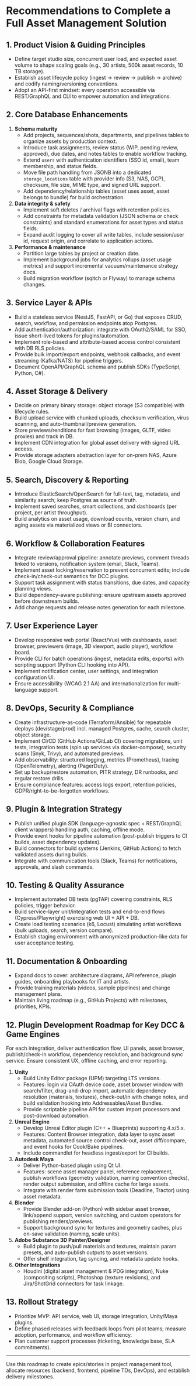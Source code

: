 # Recommendations to Complete a Full Asset Management Solution

## 1. Product Vision & Guiding Principles
- Define target studio size, concurrent user load, and expected asset volume to shape scaling goals (e.g., 30 artists, 500k asset records, 10 TB storage).
- Establish asset lifecycle policy (ingest → review → publish → archive) and codify naming/versioning conventions.
- Adopt an API-first mindset: every operation accessible via REST/GraphQL and CLI to empower automation and integrations.

## 2. Core Database Enhancements
1. **Schema maturity**
   - Add projects, sequences/shots, departments, and pipelines tables to organize assets by production context.
   - Introduce task assignments, review status (WIP, pending review, approved), due dates, and notes tables to enable workflow tracking.
   - Extend `users` with authentication identifiers (SSO id, email), team membership, and status fields.
   - Move file path handling from JSONB into a dedicated `storage_locations` table with provider info (S3, NAS, GCP), checksum, file size, MIME type, and signed URL support.
   - Add dependency/relationship tables (asset uses asset, asset belongs to bundle) for build orchestration.
2. **Data integrity & safety**
   - Implement soft deletes / archival flags with retention policies.
   - Add constraints for metadata validation (JSON schema or check constraints) and standard enumerations for asset types and status fields.
   - Expand audit logging to cover all write tables, include session/user id, request origin, and correlate to application actions.
3. **Performance & maintenance**
   - Partition large tables by project or creation date.
   - Implement background jobs for analytics rollups (asset usage metrics) and support incremental vacuum/maintenance strategy docs.
   - Build migration workflow (sqitch or Flyway) to manage schema changes.

## 3. Service Layer & APIs
- Build a stateless service (NestJS, FastAPI, or Go) that exposes CRUD, search, workflow, and permission endpoints atop Postgres.
- Add authentication/authorization: integrate with OAuth2/SAML for SSO, issue short-lived tokens for plugins/automation.
- Implement role-based and attribute-based access control consistent with DB RLS policies.
- Provide bulk import/export endpoints, webhook callbacks, and event streaming (Kafka/NATS) for pipeline triggers.
- Document OpenAPI/GraphQL schema and publish SDKs (TypeScript, Python, C#).

## 4. Asset Storage & Delivery
- Decide on primary binary storage: object storage (S3 compatible) with lifecycle rules.
- Build upload service with chunked uploads, checksum verification, virus scanning, and auto-thumbnail/preview generation.
- Store previews/renditions for fast browsing (images, GLTF, video proxies) and track in DB.
- Implement CDN integration for global asset delivery with signed URL access.
- Provide storage adapters abstraction layer for on-prem NAS, Azure Blob, Google Cloud Storage.

## 5. Search, Discovery & Reporting
- Introduce ElasticSearch/OpenSearch for full-text, tag, metadata, and similarity search; keep Postgres as source of truth.
- Implement saved searches, smart collections, and dashboards (per project, per artist throughput).
- Build analytics on asset usage, download counts, version churn, and aging assets via materialized views or BI connectors.

## 6. Workflow & Collaboration Features
- Integrate review/approval pipeline: annotate previews, comment threads linked to versions, notification system (email, Slack, Teams).
- Implement asset locking/reservation to prevent concurrent edits; include check-in/check-out semantics for DCC plugins.
- Support task assignment with status transitions, due dates, and capacity planning views.
- Build dependency-aware publishing: ensure upstream assets approved before downstream builds.
- Add change requests and release notes generation for each milestone.

## 7. User Experience Layer
- Develop responsive web portal (React/Vue) with dashboards, asset browser, previewers (image, 3D viewport, audio player), workflow board.
- Provide CLI for batch operations (ingest, metadata edits, exports) with scripting support (Python CLI hooking into API).
- Implement notification center, user settings, and integration configuration UI.
- Ensure accessibility (WCAG 2.1 AA) and internationalization for multi-language support.

## 8. DevOps, Security & Compliance
- Create infrastructure-as-code (Terraform/Ansible) for repeatable deploys (dev/stage/prod) incl. managed Postgres, cache, search cluster, object storage.
- Implement CI/CD (GitHub Actions/GitLab CI) covering migrations, unit tests, integration tests (spin up services via docker-compose), security scans (Snyk, Trivy), and automated previews.
- Add observability: structured logging, metrics (Prometheus), tracing (OpenTelemetry), alerting (PagerDuty).
- Set up backup/restore automation, PITR strategy, DR runbooks, and regular restore drills.
- Ensure compliance features: access logs export, retention policies, GDPR/right-to-be-forgotten workflows.

## 9. Plugin & Integration Strategy
- Publish unified plugin SDK (language-agnostic spec + REST/GraphQL client wrappers) handling auth, caching, offline mode.
- Provide event hooks for pipeline automation (post-publish triggers to CI builds, asset dependency updates).
- Build connectors for build systems (Jenkins, GitHub Actions) to fetch validated assets during builds.
- Integrate with communication tools (Slack, Teams) for notifications, approvals, and slash commands.

## 10. Testing & Quality Assurance
- Implement automated DB tests (pgTAP) covering constraints, RLS policies, trigger behavior.
- Build service-layer unit/integration tests and end-to-end flows (Cypress/Playwright) exercising web UI + API + DB.
- Create load testing scenarios (k6, Locust) simulating artist workflows (bulk uploads, search, version compare).
- Establish staging environment with anonymized production-like data for user acceptance testing.

## 11. Documentation & Onboarding
- Expand docs to cover: architecture diagrams, API reference, plugin guides, onboarding playbooks for IT and artists.
- Provide training materials (videos, sample pipelines) and change management plans.
- Maintain living roadmap (e.g., GitHub Projects) with milestones, priorities, KPIs.

## 12. Plugin Development Roadmap for Key DCC & Game Engines
For each integration, deliver authentication flow, UI panels, asset browser, publish/check-in workflow, dependency resolution, and background sync service. Ensure consistent UX, offline caching, and error reporting.

1. **Unity**
   - Build Unity Editor package (UPM) targeting LTS versions.
   - Features: login via OAuth device code, asset browser window with search/filter, drag-and-drop import, automatic dependency resolution (materials, textures), check-out/in with change notes, and build validation hooking into Addressables/Asset Bundles.
   - Provide scriptable pipeline API for custom import processors and post-download automation.
2. **Unreal Engine**
   - Develop Unreal Editor plugin (C++ + Blueprints) supporting 4.x/5.x.
   - Features: Content Browser integration, data layer to sync asset metadata, automated source control check-out, asset diff/compare, and event hooks for Cook/Bake pipelines.
   - Include commandlet for headless ingest/export for CI builds.
3. **Autodesk Maya**
   - Deliver Python-based plugin using Qt UI.
   - Features: scene asset manager panel, reference replacement, publish workflows (geometry validation, naming convention checks), render output submission, and offline cache for large assets.
   - Integrate with render farm submission tools (Deadline, Tractor) using asset metadata.
4. **Blender**
   - Provide Blender add-on (Python) with sidebar asset browser, link/append support, version switching, and custom operators for publishing renders/previews.
   - Support background sync for textures and geometry caches, plus on-save validation (naming, scale units).
5. **Adobe Substance 3D Painter/Designer**
   - Build plugin to push/pull materials and textures, maintain param presets, and auto-publish outputs to asset versions.
   - Offer shelf integration, tag syncing, and metadata update hooks.
6. **Other Integrations**
   - Houdini (digital asset management & PDG integration), Nuke (compositing scripts), Photoshop (texture revisions), and Jira/ShotGrid connectors for task linkage.

## 13. Rollout Strategy
- Prioritize MVP: API service, web UI, storage integration, Unity/Maya plugins.
- Define phased releases with feedback loops from pilot teams; measure adoption, performance, and workflow efficiency.
- Plan customer support processes (ticketing, knowledge base, SLA commitments).

---
Use this roadmap to create epics/stories in project management tool, allocate resources (backend, frontend, pipeline TDs, DevOps), and establish delivery milestones.
